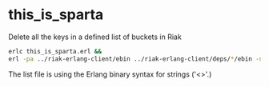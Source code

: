 this_is_sparta
==============

Delete all the keys in a defined list of buckets in Riak
```bash
erlc this_is_sparta.erl && 
erl -pa ../riak-erlang-client/ebin ../riak-erlang-client/deps/*/ebin -noshell -eval 'this_is_sparta:deletall_buckets("list_of_buckets.txt")'
```

The list file is using the Erlang binary syntax for strings ('<<string>>'.)
